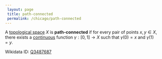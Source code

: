 ```yaml
---
 layout: page
 title: path-connected
 permalink: /chicago/path-connected
---
```

A [topological space](https://defsmath.github.io/DefsMath/topological_space) $X$ is **path-connected** if for every pair of points $x,y \in X$, there exists a [continuous](https://defsmath.github.io/DefsMath/continuous) function $\gamma:[0,1]\to X$ such that $\gamma(0)=x$ and $\gamma(1)=y$.

Wikidata ID: [Q3487687](https://www.wikidata.org/wiki/Q3487687)